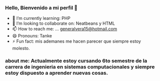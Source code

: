 
### Hello, Bienvenido a mi perfil 👋
- 🌱 I’m currently learning: PHP
- 👯 I’m looking to collaborate on: Neatbeans y HTML
- 📫 How to reach me: ... generalvera15@hotmail.com
- 😄 Pronouns: Tanke
- ⚡ Fun fact: mis ademanes me hacen parecer que siempre estoy molesto.

### about me: Actualmente estoy cursando 6to semestre de la carrera de ingenieria en sistemas computacionales y siempre estoy dispuesto a aprender nuevas cosas.
